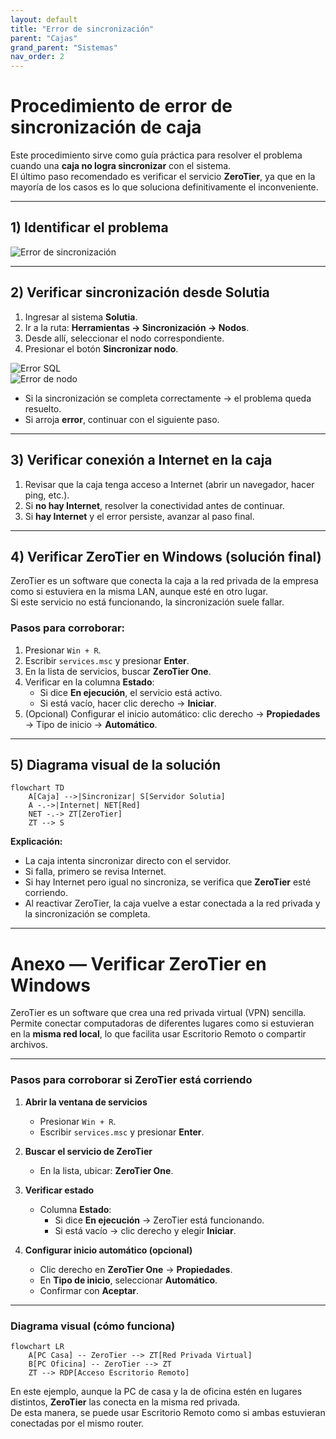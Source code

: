 ```yaml
---
layout: default
title: "Error de sincronización"
parent: "Cajas"
grand_parent: "Sistemas"
nav_order: 2
---
```



# Procedimiento de error de sincronización de caja

Este procedimiento sirve como guía práctica para resolver el problema cuando una **caja no logra sincronizar** con el sistema.  
El último paso recomendado es verificar el servicio **ZeroTier**, ya que en la mayoría de los casos es lo que soluciona definitivamente el inconveniente.

---

## 1) Identificar el problema
![Error de sincronización](/ALEDO-Docs/assets/docs_cajas/error.png)

---

## 2) Verificar sincronización desde Solutia
1. Ingresar al sistema **Solutia**.  
2. Ir a la ruta: **Herramientas → Sincronización → Nodos**.  
3. Desde allí, seleccionar el nodo correspondiente.  
4. Presionar el botón **Sincronizar nodo**.

![Error SQL](/ALEDO-Docs/assets/docs_cajas/ErrorSql.png)  
![Error de nodo](/ALEDO-Docs/assets/docs_cajas/errornodo.png)

- Si la sincronización se completa correctamente → el problema queda resuelto.  
- Si arroja **error**, continuar con el siguiente paso.

---

## 3) Verificar conexión a Internet en la caja
1. Revisar que la caja tenga acceso a Internet (abrir un navegador, hacer ping, etc.).  
2. Si **no hay Internet**, resolver la conectividad antes de continuar.  
3. Si **hay Internet** y el error persiste, avanzar al paso final.

---

## 4) Verificar ZeroTier en Windows (solución final)

ZeroTier es un software que conecta la caja a la red privada de la empresa como si estuviera en la misma LAN, aunque esté en otro lugar.  
Si este servicio no está funcionando, la sincronización suele fallar.

### Pasos para corroborar:
1. Presionar `Win + R`.  
2. Escribir `services.msc` y presionar **Enter**.  
3. En la lista de servicios, buscar **ZeroTier One**.  
4. Verificar en la columna **Estado**:  
   - Si dice **En ejecución**, el servicio está activo.  
   - Si está vacío, hacer clic derecho → **Iniciar**.  
5. (Opcional) Configurar el inicio automático: clic derecho → **Propiedades** → Tipo de inicio → **Automático**.

---

## 5) Diagrama visual de la solución

```mermaid
flowchart TD
    A[Caja] -->|Sincronizar| S[Servidor Solutia]
    A -.->|Internet| NET[Red]
    NET -.-> ZT[ZeroTier]
    ZT --> S
```

**Explicación:**  
- La caja intenta sincronizar directo con el servidor.  
- Si falla, primero se revisa Internet.  
- Si hay Internet pero igual no sincroniza, se verifica que **ZeroTier** esté corriendo.  
- Al reactivar ZeroTier, la caja vuelve a estar conectada a la red privada y la sincronización se completa.

---

# Anexo — Verificar ZeroTier en Windows

ZeroTier es un software que crea una red privada virtual (VPN) sencilla.  
Permite conectar computadoras de diferentes lugares como si estuvieran en la **misma red local**, lo que facilita usar Escritorio Remoto o compartir archivos.

---

### Pasos para corroborar si ZeroTier está corriendo

1. **Abrir la ventana de servicios**
   - Presionar `Win + R`.
   - Escribir `services.msc` y presionar **Enter**.

2. **Buscar el servicio de ZeroTier**
   - En la lista, ubicar: **ZeroTier One**.

3. **Verificar estado**
   - Columna **Estado**:
     - Si dice **En ejecución** → ZeroTier está funcionando.
     - Si está vacío → clic derecho y elegir **Iniciar**.

4. **Configurar inicio automático (opcional)**
   - Clic derecho en **ZeroTier One** → **Propiedades**.
   - En **Tipo de inicio**, seleccionar **Automático**.
   - Confirmar con **Aceptar**.

---

### Diagrama visual (cómo funciona)

```mermaid
flowchart LR
    A[PC Casa] -- ZeroTier --> ZT[Red Privada Virtual]
    B[PC Oficina] -- ZeroTier --> ZT
    ZT --> RDP[Acceso Escritorio Remoto]
```

En este ejemplo, aunque la PC de casa y la de oficina estén en lugares distintos, **ZeroTier** las conecta en la misma red privada.  
De esta manera, se puede usar Escritorio Remoto como si ambas estuvieran conectadas por el mismo router.
